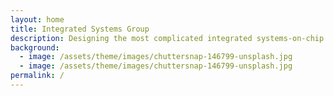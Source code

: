 ```yaml
---
layout: home
title: Integrated Systems Group
description: Designing the most complicated integrated systems-on-chip
background:
  - image: /assets/theme/images/chuttersnap-146799-unsplash.jpg
  - image: /assets/theme/images/chuttersnap-146799-unsplash.jpg
permalink: /
---
```



